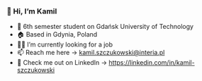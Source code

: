 ### 👋 Hi, I’m Kamil
- 📖 6th semester student on Gdańsk University of Technology
- 🏠 Based in Gdynia, Poland
- 👨‍💻 I’m currently looking for a job
- 📫 Reach me here -> kamil.szczukowski@interia.pl
- 🏢 Check me out on LinkedIn -> https://linkedin.com/in/kamil-szczukowski
